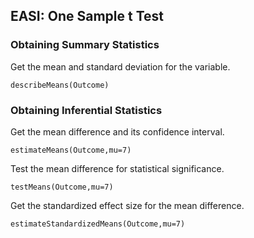 
## EASI: One Sample t Test

### Obtaining Summary Statistics

Get the mean and standard deviation for the variable.

```{r}
describeMeans(Outcome)
```

### Obtaining Inferential Statistics

Get the mean difference and its confidence interval.

```{r}
estimateMeans(Outcome,mu=7)
```

Test the mean difference for statistical significance.

```{r}
testMeans(Outcome,mu=7)
```

Get the standardized effect size for the mean difference.

```{r}
estimateStandardizedMeans(Outcome,mu=7)
```
